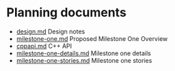 # Planning documents

* [design.md](design.md) Design notes
* [milestone-one.md](milestone-one.md) Proposed Milestone One Overview
* [cppapi.md](cppapi.md) C++ API
* [milestone-one-details.md](generated/milestone-one-details.md) Milestone one details
* [milestone-one-stories.md](milestone-one-stories.md) Milestone one stories
